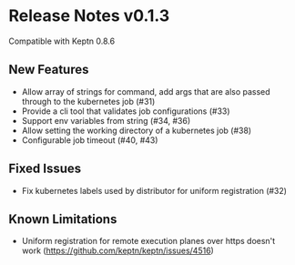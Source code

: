 # Release Notes v0.1.3

Compatible with Keptn 0.8.6

## New Features
* Allow array of strings for command, add args that are also passed through to the kubernetes job (#31)
* Provide a cli tool that validates job configurations (#33)
* Support env variables from string (#34, #36)
* Allow setting the working directory of a kubernetes job (#38)
* Configurable job timeout (#40, #43)

## Fixed Issues
* Fix kubernetes labels used by distributor for uniform registration (#32)

## Known Limitations
* Uniform registration for remote execution planes over https doesn't work (https://github.com/keptn/keptn/issues/4516)